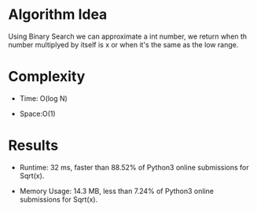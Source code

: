 # Algorithm Idea

Using Binary Search we can approximate a int number, we return when th number multiplyed by itself is x or when it's the same as the low range.

# Complexity

- Time: O(log N)

- Space:O(1)

# Results

- Runtime: 32 ms, faster than 88.52% of Python3 online submissions for Sqrt(x).

- Memory Usage: 14.3 MB, less than 7.24% of Python3 online submissions for Sqrt(x).
